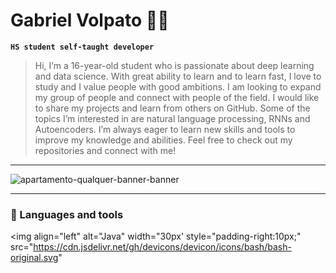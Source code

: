 
# Gabriel Volpato 👩‍💻

**`HS student self-taught developer`**

> Hi, I’m a 16-year-old student who is passionate about deep learning and data science. With great ability to learn and to learn fast, I love to study and I value people with good ambitions. I am looking to expand my group of people and connect with people of the field. I would like to share my projects and learn from others on GitHub. Some of the topics I’m interested in are natural language processing, RNNs and Autoencoders. I’m always eager to learn new skills and tools to improve my knowledge and abilities. Feel free to check out my repositories and connect with me!

---

![apartamento-qualquer-banner-banner](https://user-images.githubusercontent.com/130118116/230592000-b522b1bd-61ca-46c2-8c81-cfc63d2302a6.gif)

---

### 🧰 Languages and tools

<img align="left" alt="Java" width="30px' style="padding-right:10px;" src="https://cdn.jsdelivr.net/gh/devicons/devicon/icons/bash/bash-original.svg"

